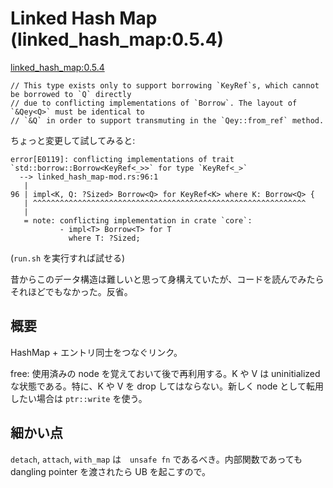 # Linked Hash Map (linked_hash_map:0.5.4)
[linked_hash_map:0.5.4](https://github.com/contain-rs/linked-hash-map/tree/0531e100ef052fd49b2f465abf96cd88aea84692/src)

```
// This type exists only to support borrowing `KeyRef`s, which cannot be borrowed to `Q` directly
// due to conflicting implementations of `Borrow`. The layout of `&Qey<Q>` must be identical to
// `&Q` in order to support transmuting in the `Qey::from_ref` method.
```

ちょっと変更して試してみると:

```
error[E0119]: conflicting implementations of trait `std::borrow::Borrow<KeyRef<_>>` for type `KeyRef<_>`
  --> linked_hash_map-mod.rs:96:1
   |
96 | impl<K, Q: ?Sized> Borrow<Q> for KeyRef<K> where K: Borrow<Q> {
   | ^^^^^^^^^^^^^^^^^^^^^^^^^^^^^^^^^^^^^^^^^^^^^^^^^^^^^^^^^^^^^
   |
   = note: conflicting implementation in crate `core`:
           - impl<T> Borrow<T> for T
             where T: ?Sized;
```
(`run.sh` を実行すれば試せる)


昔からこのデータ構造は難しいと思って身構えていたが、コードを読んでみたらそれほどでもなかった。反省。

## 概要
HashMap + エントリ同士をつなぐリンク。

free: 使用済みの node を覚えておいて後で再利用する。K や V は uninitialized な状態である。特に、K や V を drop してはならない。新しく node として転用したい場合は `ptr::write` を使う。

## 細かい点
`detach`, `attach`, `with_map` は　`unsafe fn` であるべき。内部関数であっても dangling pointer を渡されたら UB を起こすので。
